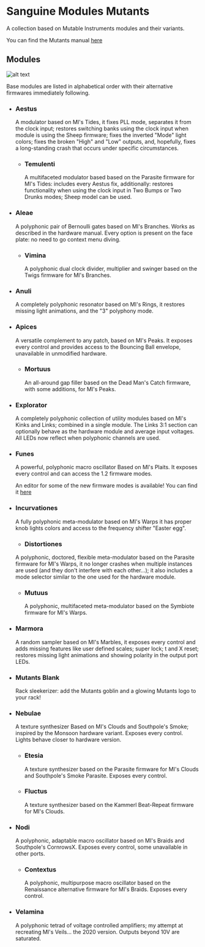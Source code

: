 # Sanguine Modules Mutants

A collection based on Mutable Instruments modules and their variants.

You can find the Mutants manual [here](https://media.githubusercontent.com/media/Bloodbat/SanguineModulesManuals/refs/heads/main/mutants_manual.pdf)

## Modules

![alt text](pics/mutants_modules.png)

Base modules are listed in alphabetical order with their alternative firmwares immediately following.

- ### Aestus

  A modulator based on MI's Tides, it fixes PLL mode, separates it from the clock input; restores switching banks using the clock input when module is using the Sheep firmware; fixes the inverted "Mode" light colors; fixes the broken "High" and "Low" outputs, and, hopefully, fixes a long-standing crash that occurs under specific circumstances.

  - ### Temulenti

    A multifaceted modulator based based on the Parasite firmware for MI's Tides: includes every Aestus fix, additionally: restores functionality when using the clock input in Two Bumps or Two Drunks modes; Sheep model can be used.

- ### Aleae

  A polyphonic pair of Bernoulli gates based on MI's Branches. Works as described in the hardware manual. Every option is present on the face plate: no need to go context menu diving.
  
  - ### Vimina

    A polyphonic dual clock divider, multiplier and swinger based on the Twigs firmware for MI's Branches.

- ### Anuli

  A completely polyphonic resonator based on MI's Rings, it restores missing light animations, and the "3" polyphony mode.

- ### Apices

  A versatile complement to any patch, based on MI's Peaks. It exposes every control and provides access to the Bouncing Ball envelope, unavailable in unmodified hardware.

  - ### Mortuus

    An all-around gap filler based on the Dead Man's Catch firmware, with some additions, for MI's Peaks.

- ### Explorator

  A completely polyphonic collection of utility modules based on MI's Kinks and Links; combined in a single module. The Links 3:1 section can optionally behave as the hardware module and average input voltages. All LEDs now reflect when polyphonic channels are used.

- ### Funes

  A powerful, polyphonic macro oscillator Based on MI's Plaits. It exposes every control and can access the 1.2 firmware modes.

  An editor for some of the new firmware modes is available! You can find it [here](https://bloodbat.github.io/Funes-Editors/)

- ### Incurvationes

  A fully polyphonic meta-modulator based on MI's Warps it has proper knob lights colors and access to the frequency shifter "Easter egg".
  
  - ### Distortiones

   A polyphonic, doctored, flexible meta-modulator based on the Parasite firmware for MI's Warps, it no longer crashes when multiple instances are used (and they don't interfere with each other...); it also includes a mode selector similar to the one used for the hardware module.
  
  - ### Mutuus

    A polyphonic, multifaceted meta-modulator based on the Symbiote firmware for MI's Warps.

- ### Marmora

  A random sampler based on MI's Marbles, it exposes every control and adds missing features like user defined scales; super lock; t and X reset; restores missing light animations and showing polarity in the output port LEDs.

- ### Mutants Blank

  Rack sleekerizer: add the Mutants goblin and a glowing Mutants logo to your rack!

- ### Nebulae

  A texture synthesizer Based on MI's Clouds and Southpole's Smoke; inspired by the Monsoon hardware variant. Exposes every control. Lights behave closer to hardware version.

  - ### Etesia

    A texture synthesizer based on the Parasite firmware for MI's Clouds and Southpole's Smoke Parasite. Exposes every control.
    
  - ### Fluctus

    A texture synthesizer based on the Kammerl Beat-Repeat firmware for MI's Clouds.

- ### Nodi

  A polyphonic, adaptable macro oscillator based on MI's Braids and Southpole's CornrowsX. Exposes every control, some unavailable in other ports.

  - ### Contextus

    A polyphonic, multipurpose macro oscillator based on the Renaissance alternative firmware for MI's Braids. Exposes every control.

- ### Velamina

  A polyphonic tetrad of voltage controlled amplifiers; my attempt at recreating MI's Veils... the 2020 version. Outputs beyond 10V are saturated.
